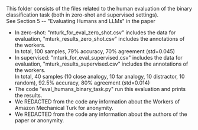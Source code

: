 This folder consists of the files related to the human evaluation of the binary classification task (both in zero-shot and supervised settings). <br>
See Section 5 -- "Evaluating Humans and LLMs" in the paper <br>

* In zero-shot: "mturk_for_eval_zero_shot.csv" includes the data for evaluation, "mturk_results_zero_shot.csv" includes the annotations of the workers. <br>
In total, 100 samples, 79% accuracy, 70% agreement (std=0.045) <br>
* In supervised: "mturk_for_eval_supervised.csv" includes the data for evaluation, "mturk_results_supervised.csv" includes the annotations of the workers. <br>
In total, 40 samples (10 close analogy, 10 far analogy, 10 distractor, 10 random), 92.5% accuracy, 80% agreement (std=0.014) <br>
* The code "eval_humans_binary_task.py" run this evaluation and prints the results. <br>
* We REDACTED from the code any information about the Workers of Amazon Mechanical Turk for anonymity. <br>
* We REDACTED from the code any information about the authors of the paper or anonymity.

